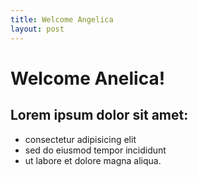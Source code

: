 ```yaml
---
title: Welcome Angelica
layout: post
---
```



# Welcome Anelica!

## Lorem ipsum dolor sit amet:

  * consectetur adipisicing elit
  * sed do eiusmod tempor incididunt
  * ut labore et dolore magna aliqua.

